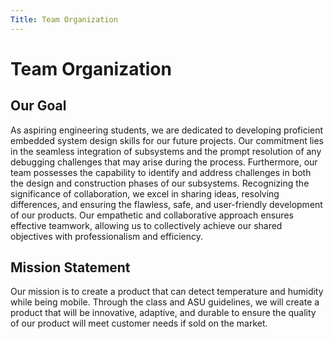 ```yaml
---
Title: Team Organization
---
```

# Team Organization

## Our Goal 

As aspiring engineering students, we are dedicated to developing proficient embedded system design skills for our future projects. Our commitment lies in the seamless integration of subsystems and the prompt resolution of any debugging challenges that may arise during the process. Furthermore, our team possesses the capability to identify and address challenges in both the design and construction phases of our subsystems.
Recognizing the significance of collaboration, we excel in sharing ideas, resolving differences, and ensuring the flawless, safe, and user-friendly development of our products. Our empathetic and collaborative approach ensures effective teamwork, allowing us to collectively achieve our shared objectives with professionalism and efficiency.

## Mission Statement 
Our mission is to create a product that can detect temperature and humidity while being mobile. Through the class and ASU guidelines, we will create a product that will be innovative, adaptive, and durable to ensure the quality of our product will meet customer needs if sold on the market.

